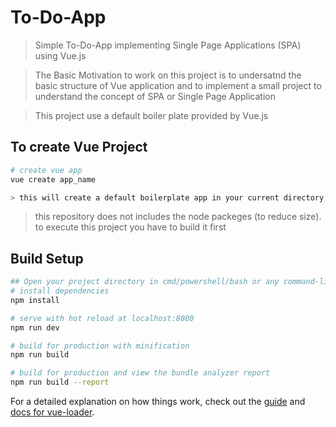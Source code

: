 # To-Do-App
> Simple To-Do-App implementing Single Page Applications (SPA) using Vue.js 

> The Basic Motivation to work on this project is to undersatnd the basic structure of Vue application and to implement a small project to understand the concept of SPA or Single Page Application

> This project use a default boiler plate provided by Vue.js

## To create Vue Project
``` bash
# create vue app
vue create app_name

> this will create a default boilerplate app in your current directory
```
> this repository does not includes the node packeges (to reduce size). to execute this project you have to build it first

## Build Setup

``` bash
## Open your project directory in cmd/powershell/bash or any command-line interpreter and do the followings()
# install dependencies
npm install

# serve with hot reload at localhost:8080
npm run dev

# build for production with minification
npm run build

# build for production and view the bundle analyzer report
npm run build --report
```

For a detailed explanation on how things work, check out the [guide](http://vuejs-templates.github.io/webpack/) and [docs for vue-loader](http://vuejs.github.io/vue-loader).

